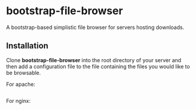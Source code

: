 bootstrap-file-browser
======================

A bootstrap-based simplistic file browser for servers hosting downloads.

Installation
------------

Clone **bootstrap-file-browser** into the root directory of your server and then add a configuration file
to the file containing the files you would like to be browsable.

For apache:

``` DirectoryIndex  index.html  index.php  /bootstrap-file-browser/index.php
```
   
For nginx:

``` index  index.html  index.php  /bootstrap-file-browser/index.php
```
